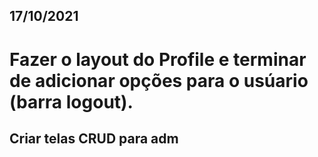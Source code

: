 ## 17/10/2021
# Fazer o layout do Profile e terminar de adicionar opções para o usúario (barra logout).

## Criar telas CRUD para adm